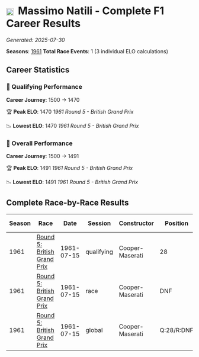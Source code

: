 # <img src="https://upload.wikimedia.org/wikipedia/commons/0/03/Flag_of_Italy.svg" alt="Italy" width="20" height="auto" style="vertical-align: middle; margin-right: 5px;" onerror="this.outerHTML='🇮🇹'; this.style.marginRight='5px';"/> Massimo Natili - Complete F1 Career Results

*Generated: 2025-07-30*

**Seasons**: [1961](../results/1961-season-report.md)
**Total Race Events**: 1 (3 individual ELO calculations)

## Career Statistics

### 🏁 Qualifying Performance
**Career Journey**: 1500 → 1470

🏆 **Peak ELO**: 1470
   *1961 Round 5 - British Grand Prix*

📉 **Lowest ELO**: 1470
   *1961 Round 5 - British Grand Prix*

### 🌟 Overall Performance
**Career Journey**: 1500 → 1491

🏆 **Peak ELO**: 1491
   *1961 Round 5 - British Grand Prix*

📉 **Lowest ELO**: 1491
   *1961 Round 5 - British Grand Prix*


## Complete Race-by-Race Results

| Season | Race | Date | Session | Constructor | Position | Starting ELO | ELO Change | Final ELO | Teammate |
|--------|------|------|---------|-------------|----------|--------------|------------|-----------|----------|
| 1961 | [Round 5: British Grand Prix](../results/1961-season-report.md#round-5-british-grand-prix) | 1961-07-15 | qualifying | Cooper-Maserati | 28 | 1500 | -30 | 1470 | <img src="https://upload.wikimedia.org/wikipedia/commons/0/03/Flag_of_Italy.svg" alt="Italy" width="20" height="auto" style="vertical-align: middle; margin-right: 5px;" onerror="this.outerHTML='🇮🇹'; this.style.marginRight='5px';"/> Lorenzo Bandini |
| 1961 | [Round 5: British Grand Prix](../results/1961-season-report.md#round-5-british-grand-prix) | 1961-07-15 | race | Cooper-Maserati | DNF | 1500 | N/A | 1500 | <img src="https://upload.wikimedia.org/wikipedia/commons/0/03/Flag_of_Italy.svg" alt="Italy" width="20" height="auto" style="vertical-align: middle; margin-right: 5px;" onerror="this.outerHTML='🇮🇹'; this.style.marginRight='5px';"/> Lorenzo Bandini |
| 1961 | [Round 5: British Grand Prix](../results/1961-season-report.md#round-5-british-grand-prix) | 1961-07-15 | global | Cooper-Maserati | Q:28/R:DNF | 1500 | -9 | 1491 | <img src="https://upload.wikimedia.org/wikipedia/commons/0/03/Flag_of_Italy.svg" alt="Italy" width="20" height="auto" style="vertical-align: middle; margin-right: 5px;" onerror="this.outerHTML='🇮🇹'; this.style.marginRight='5px';"/> Lorenzo Bandini |
